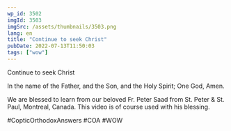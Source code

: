 ```yaml
---
wp_id: 3502
imgId: 3503
imgSrc: /assets/thumbnails/3503.png
lang: en
title: "Continue to seek Christ"
pubDate: 2022-07-13T11:50:03
tags: ["wow"]
---
```


<!-- page: 6 -->

<p>Continue to seek Christ</p>
<p>In the name of the Father, and the Son, and the Holy Spirit; One God, Amen. </p>
<p>We are blessed to learn from our beloved Fr. Peter Saad from St. Peter & St. Paul, Montreal, Canada. This video is of course used with his blessing.</p>
<p>#CopticOrthodoxAnswers #COA #WOW</p>
